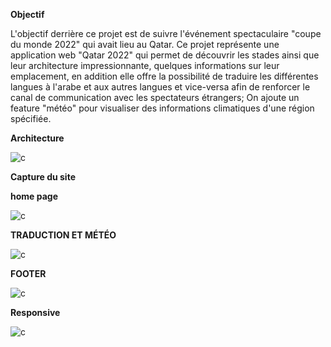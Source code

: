 **Objectif**

L'objectif derrière ce projet est de suivre l'événement spectaculaire "coupe du monde 2022" qui avait lieu au Qatar.
Ce projet représente une application web "Qatar 2022" qui permet de découvrir  les stades ainsi que leur architecture impressionnante, quelques informations sur leur emplacement, en addition elle offre la possibilité de traduire les différentes langues à l'arabe et aux autres langues et vice-versa afin de renforcer le canal de communication avec les spectateurs étrangers; On ajoute un feature "météo" pour visualiser des informations climatiques d'une région spécifiée.

**Architecture**

![c](https://github.com/SalmaEzzaydy/Qatar2022/assets/153545273/825b3bd3-ccb5-4c61-9ef7-bfeeb3670457)

**Capture du site**

**home page**

![c](https://github.com/SalmaEzzaydy/Qatar2022/assets/153545273/016d38de-89fa-45fd-a2b9-224b70b3d906)

**TRADUCTION ET MÉTÉO**

![c](https://github.com/SalmaEzzaydy/Qatar2022/assets/153545273/e3d46e02-8b37-487e-abf2-aa283f03b081)

**FOOTER**

![c](https://github.com/SalmaEzzaydy/Qatar2022/assets/153545273/c378c752-839c-4f05-87a6-c60d2cfde838)


**Responsive**

![c](https://github.com/SalmaEzzaydy/Qatar2022/assets/153545273/ff92a6e6-13d8-4d8a-a754-b61ae2ba3f08)

